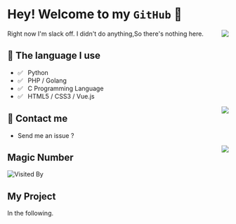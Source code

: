 # Hey! Welcome to my `GitHub` 👋

<img align="right" src="https://github-readme-stats.vercel.app/api?username=Sakuracio" />

Right now I'm slack off. I didn't do anything,So there's nothing here. 

## 💬 The language I use 

- ✅ ⁠ ⁢⁣⁡⁠ ⁢⁣⁡Python
- ✅ ⁠ ⁢⁣⁡⁠ PHP / Golang
- ✅ ⁠ ⁢⁣⁡⁠ ⁢⁣⁡C Programming Language
- ✅ ⁠ ⁢⁣⁡⁠ ⁢⁣⁡HTML5 / CSS3 / Vue.js

<img align="right" src="https://github-readme-stats.vercel.app/api/top-langs/?username=Sakuracio&layout=compact" />

## 📮 Contact me

- Send me an issue ?

<img align=right src='https://github.githubassets.com/images/mona-whisper.gif' />

## Magic Number 

![Visited By](https://count.getloli.com/get/@Sakuracio?theme=moebooru)

## My Project

In the following.

